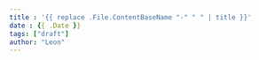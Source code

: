 ```yaml
---
title : '{{ replace .File.ContentBaseName "-" " " | title }}'
date : {{ .Date }}
tags: ["draft"]
author: "Leon"
---
```

